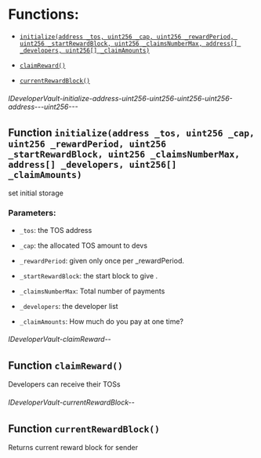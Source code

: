 # Functions:

- [`initialize(address _tos, uint256 _cap, uint256 _rewardPeriod, uint256 _startRewardBlock, uint256 _claimsNumberMax, address[] _developers, uint256[] _claimAmounts)`](#IDeveloperVault-initialize-address-uint256-uint256-uint256-uint256-address---uint256---)

- [`claimReward()`](#IDeveloperVault-claimReward--)

- [`currentRewardBlock()`](#IDeveloperVault-currentRewardBlock--)

###### IDeveloperVault-initialize-address-uint256-uint256-uint256-uint256-address---uint256---

## Function `initialize(address _tos, uint256 _cap, uint256 _rewardPeriod, uint256 _startRewardBlock, uint256 _claimsNumberMax, address[] _developers, uint256[] _claimAmounts)`

set initial storage

### Parameters:

- `_tos`: the TOS address

- `_cap`: the allocated TOS amount to devs

- `_rewardPeriod`: given only once per _rewardPeriod.

- `_startRewardBlock`: the start block to give .

- `_claimsNumberMax`: Total number of payments

- `_developers`: the developer list

- `_claimAmounts`: How much do you pay at one time?

###### IDeveloperVault-claimReward--

## Function `claimReward()`

Developers can receive their TOSs

###### IDeveloperVault-currentRewardBlock--

## Function `currentRewardBlock()`

Returns current reward block for sender
